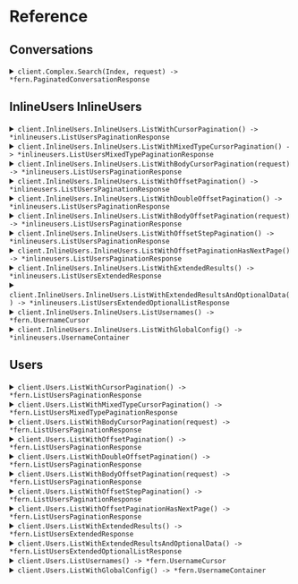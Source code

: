 # Reference
## Conversations
<details><summary><code>client.Complex.Search(Index, request) -> *fern.PaginatedConversationResponse</code></summary>
<dl>
<dd>

#### 🔌 Usage

<dl>
<dd>

<dl>
<dd>

```go
client.Complex.Search(
        context.TODO(),
        "index",
        &fern.SearchRequest{
            Pagination: &fern.StartingAfterPaging{
                PerPage: 1,
                StartingAfter: fern.String(
                    "starting_after",
                ),
            },
            Query: &fern.SearchRequestQuery{
                SingleFilterSearchRequest: &fern.SingleFilterSearchRequest{
                    Field: fern.String(
                        "field",
                    ),
                    Operator: fern.SingleFilterSearchRequestOperatorEquals.Ptr(),
                    Value: fern.String(
                        "value",
                    ),
                },
            },
        },
    )
}
```
</dd>
</dl>
</dd>
</dl>

#### ⚙️ Parameters

<dl>
<dd>

<dl>
<dd>

**index:** `string` 
    
</dd>
</dl>

<dl>
<dd>

**request:** `*fern.SearchRequest` 
    
</dd>
</dl>
</dd>
</dl>


</dd>
</dl>
</details>

## InlineUsers InlineUsers
<details><summary><code>client.InlineUsers.InlineUsers.ListWithCursorPagination() -> *inlineusers.ListUsersPaginationResponse</code></summary>
<dl>
<dd>

#### 🔌 Usage

<dl>
<dd>

<dl>
<dd>

```go
client.InlineUsers.InlineUsers.ListWithCursorPagination(
        context.TODO(),
        &inlineusers.ListUsersCursorPaginationRequest{
            Page: fern.Int(
                1,
            ),
            PerPage: fern.Int(
                1,
            ),
            Order: inlineusers.OrderAsc.Ptr(),
            StartingAfter: fern.String(
                "starting_after",
            ),
        },
    )
}
```
</dd>
</dl>
</dd>
</dl>

#### ⚙️ Parameters

<dl>
<dd>

<dl>
<dd>

**page:** `*int` — Defaults to first page
    
</dd>
</dl>

<dl>
<dd>

**perPage:** `*int` — Defaults to per page
    
</dd>
</dl>

<dl>
<dd>

**order:** `*inlineusers.Order` 
    
</dd>
</dl>

<dl>
<dd>

**startingAfter:** `*string` 

The cursor used for pagination in order to fetch
the next page of results.
    
</dd>
</dl>
</dd>
</dl>


</dd>
</dl>
</details>

<details><summary><code>client.InlineUsers.InlineUsers.ListWithMixedTypeCursorPagination() -> *inlineusers.ListUsersMixedTypePaginationResponse</code></summary>
<dl>
<dd>

#### 🔌 Usage

<dl>
<dd>

<dl>
<dd>

```go
client.InlineUsers.InlineUsers.ListWithMixedTypeCursorPagination(
        context.TODO(),
        &inlineusers.ListUsersMixedTypeCursorPaginationRequest{
            Cursor: fern.String(
                "cursor",
            ),
        },
    )
}
```
</dd>
</dl>
</dd>
</dl>

#### ⚙️ Parameters

<dl>
<dd>

<dl>
<dd>

**cursor:** `*string` 
    
</dd>
</dl>
</dd>
</dl>


</dd>
</dl>
</details>

<details><summary><code>client.InlineUsers.InlineUsers.ListWithBodyCursorPagination(request) -> *inlineusers.ListUsersPaginationResponse</code></summary>
<dl>
<dd>

#### 🔌 Usage

<dl>
<dd>

<dl>
<dd>

```go
client.InlineUsers.InlineUsers.ListWithMixedTypeCursorPagination(
        context.TODO(),
        &inlineusers.ListUsersMixedTypeCursorPaginationRequest{},
    )
}
```
</dd>
</dl>
</dd>
</dl>

#### ⚙️ Parameters

<dl>
<dd>

<dl>
<dd>

**pagination:** `*inlineusers.WithCursor` 

The object that contains the cursor used for pagination
in order to fetch the next page of results.
    
</dd>
</dl>
</dd>
</dl>


</dd>
</dl>
</details>

<details><summary><code>client.InlineUsers.InlineUsers.ListWithOffsetPagination() -> *inlineusers.ListUsersPaginationResponse</code></summary>
<dl>
<dd>

#### 🔌 Usage

<dl>
<dd>

<dl>
<dd>

```go
client.InlineUsers.InlineUsers.ListWithCursorPagination(
        context.TODO(),
        &inlineusers.ListUsersCursorPaginationRequest{
            Page: fern.Int(
                1,
            ),
            PerPage: fern.Int(
                1,
            ),
            Order: inlineusers.OrderAsc.Ptr(),
            StartingAfter: fern.String(
                "starting_after",
            ),
        },
    )
}
```
</dd>
</dl>
</dd>
</dl>

#### ⚙️ Parameters

<dl>
<dd>

<dl>
<dd>

**page:** `*int` — Defaults to first page
    
</dd>
</dl>

<dl>
<dd>

**perPage:** `*int` — Defaults to per page
    
</dd>
</dl>

<dl>
<dd>

**order:** `*inlineusers.Order` 
    
</dd>
</dl>

<dl>
<dd>

**startingAfter:** `*string` 

The cursor used for pagination in order to fetch
the next page of results.
    
</dd>
</dl>
</dd>
</dl>


</dd>
</dl>
</details>

<details><summary><code>client.InlineUsers.InlineUsers.ListWithDoubleOffsetPagination() -> *inlineusers.ListUsersPaginationResponse</code></summary>
<dl>
<dd>

#### 🔌 Usage

<dl>
<dd>

<dl>
<dd>

```go
client.InlineUsers.InlineUsers.ListWithCursorPagination(
        context.TODO(),
        &inlineusers.ListUsersCursorPaginationRequest{
            Page: fern.Int(
                1.1,
            ),
            PerPage: fern.Int(
                1.1,
            ),
            Order: inlineusers.OrderAsc.Ptr(),
            StartingAfter: fern.String(
                "starting_after",
            ),
        },
    )
}
```
</dd>
</dl>
</dd>
</dl>

#### ⚙️ Parameters

<dl>
<dd>

<dl>
<dd>

**page:** `*float64` — Defaults to first page
    
</dd>
</dl>

<dl>
<dd>

**perPage:** `*float64` — Defaults to per page
    
</dd>
</dl>

<dl>
<dd>

**order:** `*inlineusers.Order` 
    
</dd>
</dl>

<dl>
<dd>

**startingAfter:** `*string` 

The cursor used for pagination in order to fetch
the next page of results.
    
</dd>
</dl>
</dd>
</dl>


</dd>
</dl>
</details>

<details><summary><code>client.InlineUsers.InlineUsers.ListWithBodyOffsetPagination(request) -> *inlineusers.ListUsersPaginationResponse</code></summary>
<dl>
<dd>

#### 🔌 Usage

<dl>
<dd>

<dl>
<dd>

```go
client.InlineUsers.InlineUsers.ListWithMixedTypeCursorPagination(
        context.TODO(),
        &inlineusers.ListUsersMixedTypeCursorPaginationRequest{},
    )
}
```
</dd>
</dl>
</dd>
</dl>

#### ⚙️ Parameters

<dl>
<dd>

<dl>
<dd>

**pagination:** `*inlineusers.WithPage` 

The object that contains the offset used for pagination
in order to fetch the next page of results.
    
</dd>
</dl>
</dd>
</dl>


</dd>
</dl>
</details>

<details><summary><code>client.InlineUsers.InlineUsers.ListWithOffsetStepPagination() -> *inlineusers.ListUsersPaginationResponse</code></summary>
<dl>
<dd>

#### 🔌 Usage

<dl>
<dd>

<dl>
<dd>

```go
client.InlineUsers.InlineUsers.ListWithOffsetStepPagination(
        context.TODO(),
        &inlineusers.ListUsersOffsetStepPaginationRequest{
            Page: fern.Int(
                1,
            ),
            Limit: fern.Int(
                1,
            ),
            Order: inlineusers.OrderAsc.Ptr(),
        },
    )
}
```
</dd>
</dl>
</dd>
</dl>

#### ⚙️ Parameters

<dl>
<dd>

<dl>
<dd>

**page:** `*int` — Defaults to first page
    
</dd>
</dl>

<dl>
<dd>

**limit:** `*int` 

The maximum number of elements to return.
This is also used as the step size in this
paginated endpoint.
    
</dd>
</dl>

<dl>
<dd>

**order:** `*inlineusers.Order` 
    
</dd>
</dl>
</dd>
</dl>


</dd>
</dl>
</details>

<details><summary><code>client.InlineUsers.InlineUsers.ListWithOffsetPaginationHasNextPage() -> *inlineusers.ListUsersPaginationResponse</code></summary>
<dl>
<dd>

#### 🔌 Usage

<dl>
<dd>

<dl>
<dd>

```go
client.InlineUsers.InlineUsers.ListWithOffsetStepPagination(
        context.TODO(),
        &inlineusers.ListUsersOffsetStepPaginationRequest{
            Page: fern.Int(
                1,
            ),
            Limit: fern.Int(
                1,
            ),
            Order: inlineusers.OrderAsc.Ptr(),
        },
    )
}
```
</dd>
</dl>
</dd>
</dl>

#### ⚙️ Parameters

<dl>
<dd>

<dl>
<dd>

**page:** `*int` — Defaults to first page
    
</dd>
</dl>

<dl>
<dd>

**limit:** `*int` 

The maximum number of elements to return.
This is also used as the step size in this
paginated endpoint.
    
</dd>
</dl>

<dl>
<dd>

**order:** `*inlineusers.Order` 
    
</dd>
</dl>
</dd>
</dl>


</dd>
</dl>
</details>

<details><summary><code>client.InlineUsers.InlineUsers.ListWithExtendedResults() -> *inlineusers.ListUsersExtendedResponse</code></summary>
<dl>
<dd>

#### 🔌 Usage

<dl>
<dd>

<dl>
<dd>

```go
client.InlineUsers.InlineUsers.ListWithExtendedResults(
        context.TODO(),
        &inlineusers.ListUsersExtendedRequest{
            Cursor: fern.UUID(
                uuid.MustParse(
                    "d5e9c84f-c2b2-4bf4-b4b0-7ffd7a9ffc32",
                ),
            ),
        },
    )
}
```
</dd>
</dl>
</dd>
</dl>

#### ⚙️ Parameters

<dl>
<dd>

<dl>
<dd>

**cursor:** `*uuid.UUID` 
    
</dd>
</dl>
</dd>
</dl>


</dd>
</dl>
</details>

<details><summary><code>client.InlineUsers.InlineUsers.ListWithExtendedResultsAndOptionalData() -> *inlineusers.ListUsersExtendedOptionalListResponse</code></summary>
<dl>
<dd>

#### 🔌 Usage

<dl>
<dd>

<dl>
<dd>

```go
client.InlineUsers.InlineUsers.ListWithExtendedResults(
        context.TODO(),
        &inlineusers.ListUsersExtendedRequest{
            Cursor: fern.UUID(
                uuid.MustParse(
                    "d5e9c84f-c2b2-4bf4-b4b0-7ffd7a9ffc32",
                ),
            ),
        },
    )
}
```
</dd>
</dl>
</dd>
</dl>

#### ⚙️ Parameters

<dl>
<dd>

<dl>
<dd>

**cursor:** `*uuid.UUID` 
    
</dd>
</dl>
</dd>
</dl>


</dd>
</dl>
</details>

<details><summary><code>client.InlineUsers.InlineUsers.ListUsernames() -> *fern.UsernameCursor</code></summary>
<dl>
<dd>

#### 🔌 Usage

<dl>
<dd>

<dl>
<dd>

```go
client.InlineUsers.InlineUsers.ListWithCursorPagination(
        context.TODO(),
        &inlineusers.ListUsersCursorPaginationRequest{
            StartingAfter: fern.String(
                "starting_after",
            ),
        },
    )
}
```
</dd>
</dl>
</dd>
</dl>

#### ⚙️ Parameters

<dl>
<dd>

<dl>
<dd>

**startingAfter:** `*string` 

The cursor used for pagination in order to fetch
the next page of results.
    
</dd>
</dl>
</dd>
</dl>


</dd>
</dl>
</details>

<details><summary><code>client.InlineUsers.InlineUsers.ListWithGlobalConfig() -> *inlineusers.UsernameContainer</code></summary>
<dl>
<dd>

#### 🔌 Usage

<dl>
<dd>

<dl>
<dd>

```go
client.InlineUsers.InlineUsers.ListWithGlobalConfig(
        context.TODO(),
        &inlineusers.ListWithGlobalConfigRequest{
            Offset: fern.Int(
                1,
            ),
        },
    )
}
```
</dd>
</dl>
</dd>
</dl>

#### ⚙️ Parameters

<dl>
<dd>

<dl>
<dd>

**offset:** `*int` 
    
</dd>
</dl>
</dd>
</dl>


</dd>
</dl>
</details>

## Users
<details><summary><code>client.Users.ListWithCursorPagination() -> *fern.ListUsersPaginationResponse</code></summary>
<dl>
<dd>

#### 🔌 Usage

<dl>
<dd>

<dl>
<dd>

```go
client.Users.ListWithCursorPagination(
        context.TODO(),
        &fern.ListUsersCursorPaginationRequest{
            Page: fern.Int(
                1,
            ),
            PerPage: fern.Int(
                1,
            ),
            Order: fern.OrderAsc.Ptr(),
            StartingAfter: fern.String(
                "starting_after",
            ),
        },
    )
}
```
</dd>
</dl>
</dd>
</dl>

#### ⚙️ Parameters

<dl>
<dd>

<dl>
<dd>

**page:** `*int` — Defaults to first page
    
</dd>
</dl>

<dl>
<dd>

**perPage:** `*int` — Defaults to per page
    
</dd>
</dl>

<dl>
<dd>

**order:** `*fern.Order` 
    
</dd>
</dl>

<dl>
<dd>

**startingAfter:** `*string` 

The cursor used for pagination in order to fetch
the next page of results.
    
</dd>
</dl>
</dd>
</dl>


</dd>
</dl>
</details>

<details><summary><code>client.Users.ListWithMixedTypeCursorPagination() -> *fern.ListUsersMixedTypePaginationResponse</code></summary>
<dl>
<dd>

#### 🔌 Usage

<dl>
<dd>

<dl>
<dd>

```go
client.Users.ListWithMixedTypeCursorPagination(
        context.TODO(),
        &fern.ListUsersMixedTypeCursorPaginationRequest{
            Cursor: fern.String(
                "cursor",
            ),
        },
    )
}
```
</dd>
</dl>
</dd>
</dl>

#### ⚙️ Parameters

<dl>
<dd>

<dl>
<dd>

**cursor:** `*string` 
    
</dd>
</dl>
</dd>
</dl>


</dd>
</dl>
</details>

<details><summary><code>client.Users.ListWithBodyCursorPagination(request) -> *fern.ListUsersPaginationResponse</code></summary>
<dl>
<dd>

#### 🔌 Usage

<dl>
<dd>

<dl>
<dd>

```go
client.Users.ListWithMixedTypeCursorPagination(
        context.TODO(),
        &fern.ListUsersMixedTypeCursorPaginationRequest{},
    )
}
```
</dd>
</dl>
</dd>
</dl>

#### ⚙️ Parameters

<dl>
<dd>

<dl>
<dd>

**pagination:** `*fern.WithCursor` 

The object that contains the cursor used for pagination
in order to fetch the next page of results.
    
</dd>
</dl>
</dd>
</dl>


</dd>
</dl>
</details>

<details><summary><code>client.Users.ListWithOffsetPagination() -> *fern.ListUsersPaginationResponse</code></summary>
<dl>
<dd>

#### 🔌 Usage

<dl>
<dd>

<dl>
<dd>

```go
client.Users.ListWithCursorPagination(
        context.TODO(),
        &fern.ListUsersCursorPaginationRequest{
            Page: fern.Int(
                1,
            ),
            PerPage: fern.Int(
                1,
            ),
            Order: fern.OrderAsc.Ptr(),
            StartingAfter: fern.String(
                "starting_after",
            ),
        },
    )
}
```
</dd>
</dl>
</dd>
</dl>

#### ⚙️ Parameters

<dl>
<dd>

<dl>
<dd>

**page:** `*int` — Defaults to first page
    
</dd>
</dl>

<dl>
<dd>

**perPage:** `*int` — Defaults to per page
    
</dd>
</dl>

<dl>
<dd>

**order:** `*fern.Order` 
    
</dd>
</dl>

<dl>
<dd>

**startingAfter:** `*string` 

The cursor used for pagination in order to fetch
the next page of results.
    
</dd>
</dl>
</dd>
</dl>


</dd>
</dl>
</details>

<details><summary><code>client.Users.ListWithDoubleOffsetPagination() -> *fern.ListUsersPaginationResponse</code></summary>
<dl>
<dd>

#### 🔌 Usage

<dl>
<dd>

<dl>
<dd>

```go
client.Users.ListWithCursorPagination(
        context.TODO(),
        &fern.ListUsersCursorPaginationRequest{
            Page: fern.Int(
                1.1,
            ),
            PerPage: fern.Int(
                1.1,
            ),
            Order: fern.OrderAsc.Ptr(),
            StartingAfter: fern.String(
                "starting_after",
            ),
        },
    )
}
```
</dd>
</dl>
</dd>
</dl>

#### ⚙️ Parameters

<dl>
<dd>

<dl>
<dd>

**page:** `*float64` — Defaults to first page
    
</dd>
</dl>

<dl>
<dd>

**perPage:** `*float64` — Defaults to per page
    
</dd>
</dl>

<dl>
<dd>

**order:** `*fern.Order` 
    
</dd>
</dl>

<dl>
<dd>

**startingAfter:** `*string` 

The cursor used for pagination in order to fetch
the next page of results.
    
</dd>
</dl>
</dd>
</dl>


</dd>
</dl>
</details>

<details><summary><code>client.Users.ListWithBodyOffsetPagination(request) -> *fern.ListUsersPaginationResponse</code></summary>
<dl>
<dd>

#### 🔌 Usage

<dl>
<dd>

<dl>
<dd>

```go
client.Users.ListWithMixedTypeCursorPagination(
        context.TODO(),
        &fern.ListUsersMixedTypeCursorPaginationRequest{},
    )
}
```
</dd>
</dl>
</dd>
</dl>

#### ⚙️ Parameters

<dl>
<dd>

<dl>
<dd>

**pagination:** `*fern.WithPage` 

The object that contains the offset used for pagination
in order to fetch the next page of results.
    
</dd>
</dl>
</dd>
</dl>


</dd>
</dl>
</details>

<details><summary><code>client.Users.ListWithOffsetStepPagination() -> *fern.ListUsersPaginationResponse</code></summary>
<dl>
<dd>

#### 🔌 Usage

<dl>
<dd>

<dl>
<dd>

```go
client.Users.ListWithOffsetStepPagination(
        context.TODO(),
        &fern.ListUsersOffsetStepPaginationRequest{
            Page: fern.Int(
                1,
            ),
            Limit: fern.Int(
                1,
            ),
            Order: fern.OrderAsc.Ptr(),
        },
    )
}
```
</dd>
</dl>
</dd>
</dl>

#### ⚙️ Parameters

<dl>
<dd>

<dl>
<dd>

**page:** `*int` — Defaults to first page
    
</dd>
</dl>

<dl>
<dd>

**limit:** `*int` 

The maximum number of elements to return.
This is also used as the step size in this
paginated endpoint.
    
</dd>
</dl>

<dl>
<dd>

**order:** `*fern.Order` 
    
</dd>
</dl>
</dd>
</dl>


</dd>
</dl>
</details>

<details><summary><code>client.Users.ListWithOffsetPaginationHasNextPage() -> *fern.ListUsersPaginationResponse</code></summary>
<dl>
<dd>

#### 🔌 Usage

<dl>
<dd>

<dl>
<dd>

```go
client.Users.ListWithOffsetStepPagination(
        context.TODO(),
        &fern.ListUsersOffsetStepPaginationRequest{
            Page: fern.Int(
                1,
            ),
            Limit: fern.Int(
                1,
            ),
            Order: fern.OrderAsc.Ptr(),
        },
    )
}
```
</dd>
</dl>
</dd>
</dl>

#### ⚙️ Parameters

<dl>
<dd>

<dl>
<dd>

**page:** `*int` — Defaults to first page
    
</dd>
</dl>

<dl>
<dd>

**limit:** `*int` 

The maximum number of elements to return.
This is also used as the step size in this
paginated endpoint.
    
</dd>
</dl>

<dl>
<dd>

**order:** `*fern.Order` 
    
</dd>
</dl>
</dd>
</dl>


</dd>
</dl>
</details>

<details><summary><code>client.Users.ListWithExtendedResults() -> *fern.ListUsersExtendedResponse</code></summary>
<dl>
<dd>

#### 🔌 Usage

<dl>
<dd>

<dl>
<dd>

```go
client.Users.ListWithExtendedResults(
        context.TODO(),
        &fern.ListUsersExtendedRequest{
            Cursor: fern.UUID(
                uuid.MustParse(
                    "d5e9c84f-c2b2-4bf4-b4b0-7ffd7a9ffc32",
                ),
            ),
        },
    )
}
```
</dd>
</dl>
</dd>
</dl>

#### ⚙️ Parameters

<dl>
<dd>

<dl>
<dd>

**cursor:** `*uuid.UUID` 
    
</dd>
</dl>
</dd>
</dl>


</dd>
</dl>
</details>

<details><summary><code>client.Users.ListWithExtendedResultsAndOptionalData() -> *fern.ListUsersExtendedOptionalListResponse</code></summary>
<dl>
<dd>

#### 🔌 Usage

<dl>
<dd>

<dl>
<dd>

```go
client.Users.ListWithExtendedResults(
        context.TODO(),
        &fern.ListUsersExtendedRequest{
            Cursor: fern.UUID(
                uuid.MustParse(
                    "d5e9c84f-c2b2-4bf4-b4b0-7ffd7a9ffc32",
                ),
            ),
        },
    )
}
```
</dd>
</dl>
</dd>
</dl>

#### ⚙️ Parameters

<dl>
<dd>

<dl>
<dd>

**cursor:** `*uuid.UUID` 
    
</dd>
</dl>
</dd>
</dl>


</dd>
</dl>
</details>

<details><summary><code>client.Users.ListUsernames() -> *fern.UsernameCursor</code></summary>
<dl>
<dd>

#### 🔌 Usage

<dl>
<dd>

<dl>
<dd>

```go
client.Users.ListWithCursorPagination(
        context.TODO(),
        &fern.ListUsersCursorPaginationRequest{
            StartingAfter: fern.String(
                "starting_after",
            ),
        },
    )
}
```
</dd>
</dl>
</dd>
</dl>

#### ⚙️ Parameters

<dl>
<dd>

<dl>
<dd>

**startingAfter:** `*string` 

The cursor used for pagination in order to fetch
the next page of results.
    
</dd>
</dl>
</dd>
</dl>


</dd>
</dl>
</details>

<details><summary><code>client.Users.ListWithGlobalConfig() -> *fern.UsernameContainer</code></summary>
<dl>
<dd>

#### 🔌 Usage

<dl>
<dd>

<dl>
<dd>

```go
client.Users.ListWithGlobalConfig(
        context.TODO(),
        &fern.ListWithGlobalConfigRequest{
            Offset: fern.Int(
                1,
            ),
        },
    )
}
```
</dd>
</dl>
</dd>
</dl>

#### ⚙️ Parameters

<dl>
<dd>

<dl>
<dd>

**offset:** `*int` 
    
</dd>
</dl>
</dd>
</dl>


</dd>
</dl>
</details>
